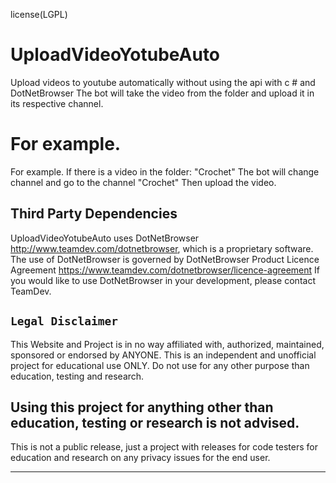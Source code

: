 license(LGPL)

# UploadVideoYotubeAuto
Upload videos to youtube automatically without using the api with c # and DotNetBrowser
The bot will take the video from the folder and upload it in its respective channel.

# For example.
For example.
If there is a video in the folder: "Crochet"
The bot will change channel and go to the channel "Crochet"
Then upload the video.



## Third Party Dependencies

UploadVideoYotubeAuto uses DotNetBrowser http://www.teamdev.com/dotnetbrowser, which is a proprietary software. The use of DotNetBrowser is governed by DotNetBrowser Product Licence Agreement https://www.teamdev.com/dotnetbrowser/licence-agreement If you would like to use DotNetBrowser in your development, please contact TeamDev.



## `Legal Disclaimer`

This Website and Project is in no way affiliated with, authorized, maintained, sponsored or endorsed by ANYONE. This is an independent and unofficial project for educational use ONLY. Do not use for any other purpose than education, testing and research.

<h2>Using this project for anything other than education, testing or research is not advised.</h2>

This is not a public release, just a project with releases for code testers for education and research on any privacy issues for the end user.

<hr/>
